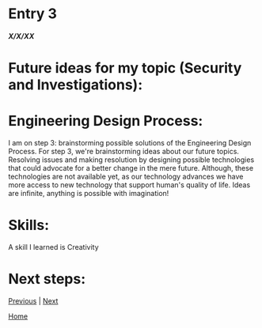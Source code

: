 # Entry 3
##### X/X/XX

# Future ideas for my topic (Security and Investigations):
# Engineering Design Process:
I am on step 3: brainstorming possible solutions of the Engineering Design Process. For step 3, we're brainstorming ideas about our future topics. Resolving issues and making resolution by designing possible technologies that could advocate for a better change in the mere future. Although, these technologies are not available yet, as our technology advances we have more access to new technology that support human's quality of life. Ideas are infinite, anything is possible with imagination!
# Skills:

A skill I learned is Creativity
# Next steps:

[Previous](entry02.md) | [Next](entry04.md)

[Home](../README.md)

